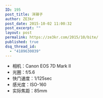 ```yaml
---
ID: 195
post_title: 洋辣子
author: ZE3kr
post_date: 2015-10-02 11:00:32
post_excerpt: ""
layout: post
permalink: https://ze3kr.com/2015/10/bite/
published: true
dsq_thread_id:
  - "4189630039"
---
```

<ul>
    <li>相机：Canon EOS 7D Mark II</li>
    <li>光圈：f/5.6</li>
    <li>快门速度：1/125sec</li>
    <li>感光度：ISO-160</li>
    <li>实际焦距：85mm</li>
</ul>